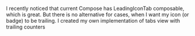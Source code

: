 I recently noticed that current Compose has LeadingIconTab composable, which is great. 
But there is no alternative for cases, when I want my icon (or badge) to be trailing.
I created my own implementation of tabs view with trailing counters